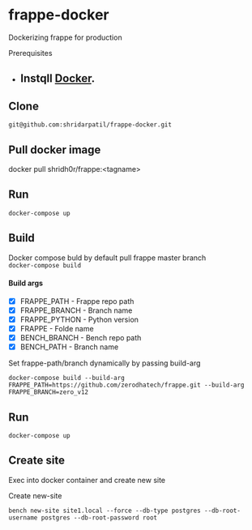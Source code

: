 # frappe-docker
Dockerizing frappe for production

Prerequisites
- ## Instqll <a href="http://recordit.co/" target="_blank">**Docker**</a>. 

## Clone 
```git@github.com:shridarpatil/frappe-docker.git```

## Pull docker image
docker pull shridh0r/frappe:\<tagname\>

## Run
```docker-compose up```

## Build
Docker compose buld by default pull frappe master branch </br>
``` docker-compose build ```

#### Build args
  - [x] FRAPPE_PATH - Frappe repo path  
  - [x] FRAPPE_BRANCH - Branch name
  - [x] FRAPPE_PYTHON - Python version
  - [x] FRAPPE - Folde name
  - [x] BENCH_BRANCH - Bench repo path
  - [x] BENCH_PATH - Branch name

Set frappe-path/branch dynamically by passing build-arg
```
docker-compose build --build-arg FRAPPE_PATH=https://github.com/zerodhatech/frappe.git --build-arg FRAPPE_BRANCH=zero_v12
```

## Run
```docker-compose up```

## Create site
Exec into docker container and create new site

Create new-site
```
bench new-site site1.local --force --db-type postgres --db-root-username postgres --db-root-password root
```
